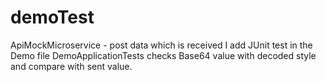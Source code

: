 # demoTest
ApiMockMicroservice - post data which is received
I add JUnit test in the Demo file
DemoApplicationTests checks Base64 value with decoded style and compare with sent value.
